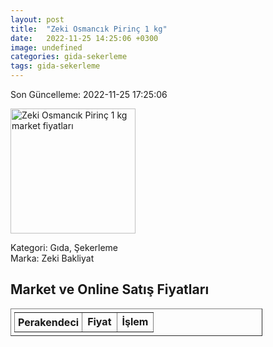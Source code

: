 ```yaml
---
layout: post
title:  "Zeki Osmancık Pirinç 1 kg"
date:   2022-11-25 14:25:06 +0300
image: undefined
categories: gida-sekerleme
tags: gida-sekerleme
---
```


Son Güncelleme: 2022-11-25 17:25:06

<img src="undefined" width="200" alt="Zeki Osmancık Pirinç 1 kg market fiyatları" />

Kategori: Gıda, Şekerleme
<br />
Marka: Zeki Bakliyat

<h2>Market ve Online Satış Fiyatları</h2>

<table border="1" style="padding: 5px;width:80%;">
  <tr>
    <td style="padding: 5px;"><strong>Perakendeci</strong></td>
    <td><strong>Fiyat</strong></td>
    <td><strong>İşlem</strong></td>
  </tr>
  
</table>
